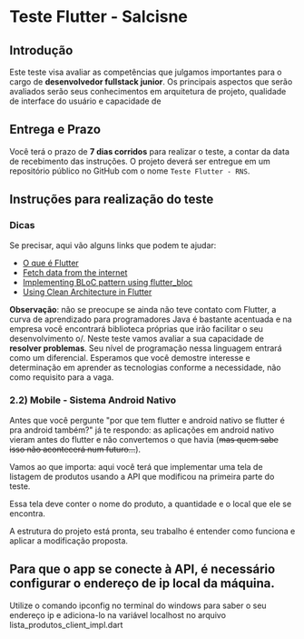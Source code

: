 # Teste Flutter - Salcisne

## Introdução

Este teste visa avaliar as competências que julgamos importantes para o cargo de **desenvolvedor fullstack junior**. Os principais aspectos que serão avaliados serão seus conhecimentos em arquitetura de projeto, qualidade de interface do usuário e capacidade de

## Entrega e Prazo

Você terá o prazo de **7 dias corridos** para realizar o teste, a contar da data de recebimento das instruções. O projeto deverá ser entregue em um repositório público no GitHub com o nome ``Teste Flutter - RNS``.

## Instruções para realização do teste

### Dicas

Se precisar, aqui vão alguns links que podem te ajudar:

- [O que é Flutter](https://www.flutterparainiciantes.com.br/o-que-e-flutter)
- [Fetch data from the internet](https://flutter.dev/docs/cookbook/networking/fetch-data)
- [Implementing BLoC pattern using flutter_bloc](https://medium.com/flutter-community/implementing-bloc-pattern-using-flutter-bloc-62a62e0319b5)
- [Using Clean Architecture in Flutter](https://codeburst.io/using-clean-architecture-in-flutter-d0437d0c7f87)

**Observação**: não se preocupe se ainda não teve contato com Flutter, a curva de aprendizado para programadores Java é bastante acentuada e na empresa você encontrará biblioteca próprias que irão facilitar o seu desenvolvimento o/. Neste teste vamos avaliar a sua capacidade de **resolver problemas**. Seu nível de programação nessa linguagem entrará como um diferencial. Esperamos que você demostre interesse e determinação em aprender as tecnologias conforme a necessidade, não como requisito para a vaga.

### 2.2) Mobile - Sistema Android Nativo

Antes que você pergunte "por que tem flutter e android nativo se flutter é pra android também?" já te respondo: as aplicações em android nativo vieram antes do flutter e não convertemos o que havia (~~mas quem sabe isso não acontecerá num futuro...~~).

Vamos ao que importa: aqui você terá que implementar uma tela de listagem de produtos usando a API que modificou na primeira parte do teste.

Essa tela deve conter o nome do produto, a quantidade e o local que ele se encontra.

A estrutura do projeto está pronta, seu trabalho é entender como funciona e aplicar a modificação proposta.

## Para que o app se conecte à API, é necessário configurar o endereço de ip local da máquina.
   Utilize o comando ipconfig no terminal do windows para saber o seu endereço ip e adiciona-lo
   na variável localhost no arquivo lista_produtos_client_impl.dart
